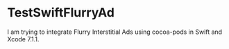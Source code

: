 # TestSwiftFlurryAd
I am trying to integrate Flurry Interstitial Ads using cocoa-pods in Swift and Xcode 7.1.1.

